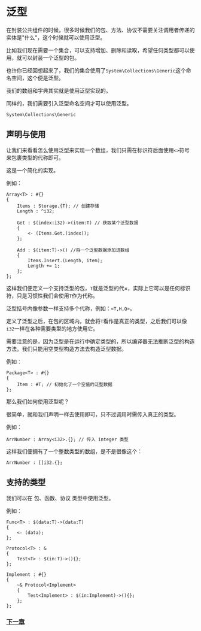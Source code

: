 # 泛型
在封装公共组件的时候，很多时候我们的包、方法、协议不需要关注调用者传递的实体是"什么"，这个时候就可以使用泛型。  

比如我们现在需要一个集合，可以支持增加、删除和读取，希望任何类型都可以使用，就可以封装一个泛型的包。  

也许你已经回想起来了，我们的集合使用了`System\Collections\Generic`这个命名空间，这个便是泛型。  

我们的数组和字典其实就是使用泛型实现的。

同样的，我们需要引入泛型命名空间才可以使用泛型。
```
System\Collections\Generic
```
## 声明与使用
让我们来看看怎么使用泛型来实现一个数组，我们只需在标识符后面使用`<>`符号来包裹类型的代称即可。

这是一个简化的实现。

例如：
```
Array<T> : #{}
{
    Items : Storage.{T}; // 创建存储
    Length : ^i32;

    Get : $(index:i32)->(item:T) // 获取某个泛型数据
    {
        <- (Items.Get.(index));
    };

    Add : $(item:T)->() //将一个泛型数据添加进数组
    {
        Items.Insert.(Length, item);
        Length += 1;
    };
};
```
这样我们便定义一个支持泛型的包，`T`就是泛型的代×，实际上它可以是任何标识符，只是习惯性我们会使用`T`作为代称。

泛型括号内像参数一样支持多个代称，例如：`<T,H,Q>`。

定义了泛型之后，在包的区域内，就会将`T`看作是真正的类型，之后我们可以像`i32`一样在各种需要类型的地方使用它。

需要注意的是，因为泛型是在运行中确定类型的，所以编译器无法推断泛型的构造方法。我们只能用空类型构造方法去构造泛型数据。

例如：
```
Package<T> : #{}
{
    Item : #T; // 初始化了一个空值的泛型数据
};
```
那么我们如何使用泛型呢？

很简单，就和我们声明一样去使用即可，只不过调用时需传入真正的类型。

例如：
```
ArrNumber : Array<i32>.{}; // 传入 integer 类型
```
这样我们便拥有了一个整数类型的数组，是不是很像这个：
```
ArrNumber : []i32.{};
```
## 支持的类型
我们可以在 包、函数、协议 类型中使用泛型。

例如：
```
Func<T> : $(data:T)->(data:T)
{
    <- (data);
};

Protocol<T> : &
{
    Test<T> : $(in:T)->(){};
};

Implement : #{}
{
    ~& Protocol<Implement>
    {
        Test<Implement> : $(in:Implement)->(){};
    };
};
```
### [下一章](注解.md)